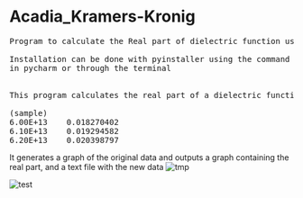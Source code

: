 # Acadia_Kramers-Kronig
<pre>
Program to calculate the Real part of dielectric function using the Kramers-Kronig relation

Installation can be done with pyinstaller using the command 'pyinstaller GUI_Kramers-Kronig.py --onefile' 
in pycharm or through the terminal


This program calculates the real part of a dielectric function using a text file in the set up below: 

(sample)
6.00E+13    0.018270402
6.10E+13    0.019294582
6.20E+13    0.020398797
</pre>
It generates a graph of the original data and outputs a graph containing the real part, and a text file with the new data
![tmp](https://github.com/Dunfiena/Acadia_Kramers-Kronig/assets/117761149/9c79087d-e854-4fc5-b01d-f42c0d5bdd8e)

![test](https://github.com/Dunfiena/Acadia_Kramers-Kronig/assets/117761149/2a44856a-a43f-4dfa-95b5-63057fa6dc61)




